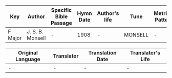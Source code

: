 Key | Author   | Specific Bible Passage     |Hymn Date |Author's life |Tune |Metrical Pattern   |Composer/Source
-- | --------- | ---------------------------|----------|--------------|-----|-------------------|-------------  
F Major |J. S. B. Monsell |- |1908 |- |MONSELL |- |Edouard Batiste

Original Language | Translater | Translation Date   | Translater's Life  
----------------- | --------- | --------------------|-------------     
\- |- |- |-
